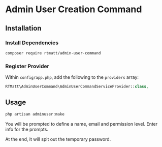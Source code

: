 # Admin User Creation Command
## Installation
### Install Dependencies
``` bash 
composer require rtmatt/admin-user-command
```

### Register Provider
Within `config/app.php`, add the following to the `providers` array:
  
``` php 
RTMatt\AdminUserCommand\AdminUserCommandServiceProvider::class,
```
  
## Usage

``` bash 
php artisan adminuser:make
```

You will be prompted to define a name, email and permission level.  Enter info for the prompts. 

At the end, it will spit out the temporary password. 
